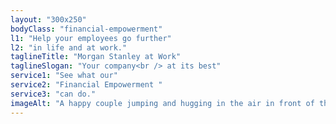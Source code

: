 ```yaml
---
layout: "300x250"
bodyClass: "financial-empowerment"
l1: "Help your employees go further"
l2: "in life and at work."
taglineTitle: "Morgan Stanley at Work"
taglineSlogan: "Your company<br /> at its best"
service1: "See what our"
service2: "Financial Empowerment "
service3: "can do."
imageAlt: "A happy couple jumping and hugging in the air in front of their newly purchased home."
---
```

